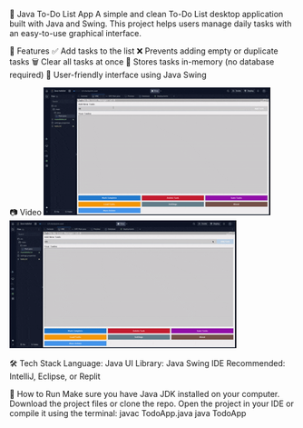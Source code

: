 📝 Java To-Do List App
A simple and clean To-Do List desktop application built with Java and Swing. This project helps users manage daily tasks with an easy-to-use graphical interface.

📌 Features
✅ Add tasks to the list
❌ Prevents adding empty or duplicate tasks
🗑️ Clear all tasks at once
💾 Stores tasks in-memory (no database required)
🎨 User-friendly interface using Java Swing

📷 Video 
![](readme-gif/javatodolist1.gif)
![](readme-gif/javatodolist2.gif)

🛠️ Tech Stack
Language: Java
UI Library: Java Swing
IDE Recommended: IntelliJ, Eclipse, or Replit

🚀 How to Run
Make sure you have Java JDK installed on your computer.
Download the project files or clone the repo.
Open the project in your IDE or compile it using the terminal:
javac TodoApp.java
java TodoApp
